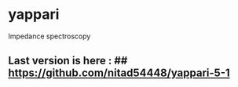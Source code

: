 # yappari
Impedance spectroscopy

## Last version is here : ## https://github.com/nitad54448/yappari-5-1


